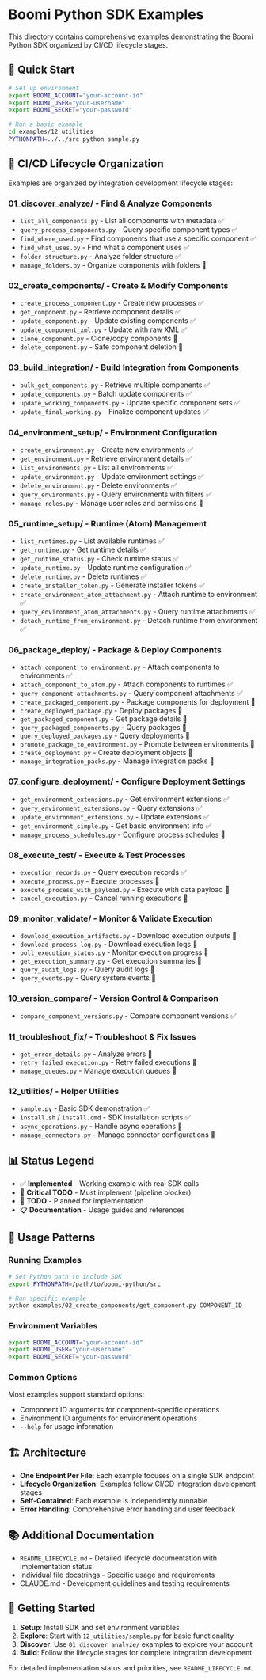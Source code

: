 # Boomi Python SDK Examples

This directory contains comprehensive examples demonstrating the Boomi Python SDK organized by CI/CD lifecycle stages.

## 🚀 Quick Start

```bash
# Set up environment
export BOOMI_ACCOUNT="your-account-id"
export BOOMI_USER="your-username" 
export BOOMI_SECRET="your-password"

# Run a basic example
cd examples/12_utilities
PYTHONPATH=../../src python sample.py
```

## 📁 CI/CD Lifecycle Organization

Examples are organized by integration development lifecycle stages:

### **01_discover_analyze/** - Find & Analyze Components
- `list_all_components.py` - List all components with metadata ✅
- `query_process_components.py` - Query specific component types ✅  
- `find_where_used.py` - Find components that use a specific component ✅
- `find_what_uses.py` - Find what a component uses ✅
- `folder_structure.py` - Analyze folder structure ✅
- `manage_folders.py` - Organize components with folders 🚧

### **02_create_components/** - Create & Modify Components
- `create_process_component.py` - Create new processes ✅
- `get_component.py` - Retrieve component details ✅
- `update_component.py` - Update existing components ✅
- `update_component_xml.py` - Update with raw XML ✅
- `clone_component.py` - Clone/copy components 🚧
- `delete_component.py` - Safe component deletion 🚧

### **03_build_integration/** - Build Integration from Components
- `bulk_get_components.py` - Retrieve multiple components ✅
- `update_components.py` - Batch update components ✅
- `update_working_components.py` - Update specific component sets ✅
- `update_final_working.py` - Finalize component updates ✅

### **04_environment_setup/** - Environment Configuration
- `create_environment.py` - Create new environments ✅
- `get_environment.py` - Retrieve environment details ✅
- `list_environments.py` - List all environments ✅
- `update_environment.py` - Update environment settings ✅
- `delete_environment.py` - Delete environments ✅
- `query_environments.py` - Query environments with filters ✅
- `manage_roles.py` - Manage user roles and permissions 🚧

### **05_runtime_setup/** - Runtime (Atom) Management
- `list_runtimes.py` - List available runtimes ✅
- `get_runtime.py` - Get runtime details ✅
- `get_runtime_status.py` - Check runtime status ✅
- `update_runtime.py` - Update runtime configuration ✅
- `delete_runtime.py` - Delete runtimes ✅
- `create_installer_token.py` - Generate installer tokens ✅
- `create_environment_atom_attachment.py` - Attach runtime to environment ✅
- `query_environment_atom_attachments.py` - Query runtime attachments ✅
- `detach_runtime_from_environment.py` - Detach runtime from environment ✅

### **06_package_deploy/** - Package & Deploy Components
- `attach_component_to_environment.py` - Attach components to environments ✅
- `attach_component_to_atom.py` - Attach components to runtimes ✅
- `query_component_attachments.py` - Query component attachments ✅
- `create_packaged_component.py` - Package components for deployment 🚨
- `create_deployed_package.py` - Deploy packages 🚨
- `get_packaged_component.py` - Get package details 🚧
- `query_packaged_components.py` - Query packages 🚧
- `query_deployed_packages.py` - Query deployments 🚧
- `promote_package_to_environment.py` - Promote between environments 🚧
- `create_deployment.py` - Create deployment objects 🚧
- `manage_integration_packs.py` - Manage integration packs 🚧

### **07_configure_deployment/** - Configure Deployment Settings
- `get_environment_extensions.py` - Get environment extensions ✅
- `query_environment_extensions.py` - Query extensions ✅
- `update_environment_extensions.py` - Update extensions ✅
- `get_environment_simple.py` - Get basic environment info ✅
- `manage_process_schedules.py` - Configure process schedules 🚧

### **08_execute_test/** - Execute & Test Processes
- `execution_records.py` - Query execution records ✅
- `execute_process.py` - Execute processes 🚨
- `execute_process_with_payload.py` - Execute with data payload 🚨
- `cancel_execution.py` - Cancel running executions 🚧

### **09_monitor_validate/** - Monitor & Validate Execution
- `download_execution_artifacts.py` - Download execution outputs 🚨
- `download_process_log.py` - Download execution logs 🚨
- `poll_execution_status.py` - Monitor execution progress 🚨
- `get_execution_summary.py` - Get execution summaries 🚧
- `query_audit_logs.py` - Query audit logs 🚧
- `query_events.py` - Query system events 🚧

### **10_version_compare/** - Version Control & Comparison
- `compare_component_versions.py` - Compare component versions ✅

### **11_troubleshoot_fix/** - Troubleshoot & Fix Issues
- `get_error_details.py` - Analyze errors 🚧
- `retry_failed_execution.py` - Retry failed executions 🚧
- `manage_queues.py` - Manage execution queues 🚧

### **12_utilities/** - Helper Utilities
- `sample.py` - Basic SDK demonstration ✅
- `install.sh` / `install.cmd` - SDK installation scripts ✅
- `async_operations.py` - Handle async operations 🚧
- `manage_connectors.py` - Manage connector configurations 🚧

## 📊 Status Legend

- ✅ **Implemented** - Working example with real SDK calls
- 🚨 **Critical TODO** - Must implement (pipeline blocker)
- 🚧 **TODO** - Planned for implementation
- 📋 **Documentation** - Usage guides and references

## 🔧 Usage Patterns

### Running Examples
```bash
# Set Python path to include SDK
export PYTHONPATH=/path/to/boomi-python/src

# Run specific example
python examples/02_create_components/get_component.py COMPONENT_ID
```

### Environment Variables
```bash
export BOOMI_ACCOUNT="your-account-id"
export BOOMI_USER="your-username"
export BOOMI_SECRET="your-password"
```

### Common Options
Most examples support standard options:
- Component ID arguments for component-specific operations
- Environment ID arguments for environment operations
- `--help` for usage information

## 🏗️ Architecture

- **One Endpoint Per File**: Each example focuses on a single SDK endpoint
- **Lifecycle Organization**: Examples follow CI/CD integration development stages
- **Self-Contained**: Each example is independently runnable
- **Error Handling**: Comprehensive error handling and user feedback

## 📚 Additional Documentation

- `README_LIFECYCLE.md` - Detailed lifecycle documentation with implementation status
- Individual file docstrings - Specific usage and requirements
- CLAUDE.md - Development guidelines and testing requirements

## 🎯 Getting Started

1. **Setup**: Install SDK and set environment variables
2. **Explore**: Start with `12_utilities/sample.py` for basic functionality
3. **Discover**: Use `01_discover_analyze/` examples to explore your account
4. **Build**: Follow the lifecycle stages for complete integration development

For detailed implementation status and priorities, see `README_LIFECYCLE.md`.
